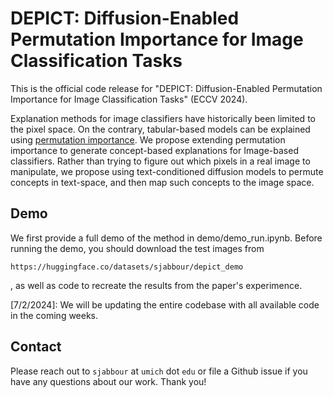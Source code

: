 # DEPICT: Diffusion-Enabled Permutation Importance for Image Classification Tasks

This is the official code release for "DEPICT: Diffusion-Enabled Permutation Importance for Image Classification Tasks" (ECCV 2024). 

Explanation methods for image classifiers have historically been limited to the pixel space. On the contrary, tabular-based models can be explained using [permutation importance](https://scikit-learn.org/stable/modules/permutation_importance.html). We propose extending permutation importance to generate concept-based explanations for Image-based classifiers. Rather than trying to figure out which pixels in a real image to manipulate, we propose using text-conditioned diffusion models to permute concepts in text-space, and then map such concepts to the image space. 

## Demo 

We first provide a full demo of the method in demo/demo_run.ipynb. Before running the demo, you should download the test images from 

```
https://huggingface.co/datasets/sjabbour/depict_demo
```


, as well as code to recreate the results from the paper's experimence. 

[7/2/2024]: We will be updating the entire codebase with all available code in the coming weeks. 

## Contact 

Please reach out to `sjabbour` at `umich` dot `edu` or file a Github issue if you have any questions about our work. Thank you! 
